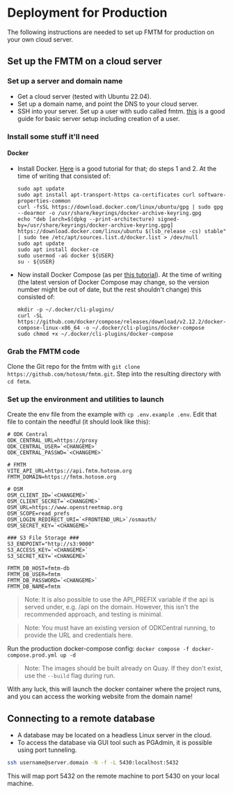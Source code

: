 # Deployment for Production

The following instructions are needed to set up FMTM for production on
your own cloud server.

## Set up the FMTM on a cloud server

### Set up a server and domain name

- Get a cloud server (tested with Ubuntu 22.04).
- Set up a domain name, and point the DNS to your cloud server.
- SSH into your server. Set up a user with sudo called
  fmtm. [this](https://www.digitalocean.com/community/tutorials/initial-server-setup-with-ubuntu-22-04)
  is a good guide for basic server setup including creation of a
  user.

### Install some stuff it'll need

#### Docker

- Install
  Docker. [Here](https://www.digitalocean.com/community/tutorials/how-to-install-and-use-docker-on-ubuntu-22-04)
  is a good tutorial for that; do steps 1 and 2. At the time of
  writing that consisted of:

      sudo apt update
      sudo apt install apt-transport-https ca-certificates curl software-properties-common
      curl -fsSL https://download.docker.com/linux/ubuntu/gpg | sudo gpg --dearmor -o /usr/share/keyrings/docker-archive-keyring.gpg
      echo "deb [arch=$(dpkg --print-architecture) signed-by=/usr/share/keyrings/docker-archive-keyring.gpg] https://download.docker.com/linux/ubuntu $(lsb_release -cs) stable" | sudo tee /etc/apt/sources.list.d/docker.list > /dev/null
      sudo apt update
      sudo apt install docker-ce
      sudo usermod -aG docker ${USER}
      su - ${USER}

- Now install Docker Compose (as per [this
  tutorial](https://www.digitalocean.com/community/tutorials/how-to-install-and-use-docker-compose-on-ubuntu-22-04)). At
  the time of writing (the latest version of Docker Compose may
  change, so the version number might be out of date, but the rest
  shouldn't change) this consisted of:

      mkdir -p ~/.docker/cli-plugins/
      curl -SL https://github.com/docker/compose/releases/download/v2.12.2/docker-compose-linux-x86_64 -o ~/.docker/cli-plugins/docker-compose
      sudo chmod +x ~/.docker/cli-plugins/docker-compose

### Grab the FMTM code

Clone the Git repo for the fmtm with `git clone https://github.com/hotosm/fmtm.git`. Step into the resulting directory
with `cd fmtm`.

### Set up the environment and utilities to launch

Create the env file from the example with `cp .env.example .env`. Edit
that file to contain the needful (it should look like this):

    # ODK Central
    ODK_CENTRAL_URL=https://proxy
    ODK_CENTRAL_USER=`<CHANGEME>`
    ODK_CENTRAL_PASSWD=`<CHANGEME>`

    # FMTM
    VITE_API_URL=https://api.fmtm.hotosm.org
    FMTM_DOMAIN=https://fmtm.hotosm.org

    # OSM
    OSM_CLIENT_ID=`<CHANGEME>`
    OSM_CLIENT_SECRET=`<CHANGEME>`
    OSM_URL=https://www.openstreetmap.org
    OSM_SCOPE=read_prefs
    OSM_LOGIN_REDIRECT_URI=`<FRONTEND_URL>`/osmauth/
    OSM_SECRET_KEY=`<CHANGEME>`

    ### S3 File Storage ###
    S3_ENDPOINT="http://s3:9000"
    S3_ACCESS_KEY=`<CHANGEME>`
    S3_SECRET_KEY=`<CHANGEME>`

    FMTM_DB_HOST=fmtm-db
    FMTM_DB_USER=fmtm
    FMTM_DB_PASSWORD=`<CHANGEME>`
    FMTM_DB_NAME=fmtm

> Note: It is also possible to use the API_PREFIX variable if the api
> is served under, e.g. /api on the domain.
> However, this isn't the recommended approach, and testing is minimal.

> Note: You must have an existing version of ODKCentral running, to provide the URL and credentials here.

Run the production docker-compose config:
`docker compose -f docker-compose.prod.yml up -d`

> Note: The images should be built already on Quay. If they don't exist, use the `--build` flag during run.

With any luck, this will launch the docker container where the project
runs, and you can access the working website from the domain name!

## Connecting to a remote database

- A database may be located on a headless Linux server in the cloud.
- To access the database via GUI tool such as PGAdmin, it is possible using port tunneling.

```bash
ssh username@server.domain -N -f -L 5430:localhost:5432
```

This will map port 5432 on the remote machine to port 5430 on your local machine.
